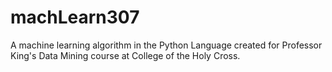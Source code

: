 # machLearn307

A machine learning algorithm in the Python Language created for Professor King's Data Mining course at College of the 
Holy Cross.  